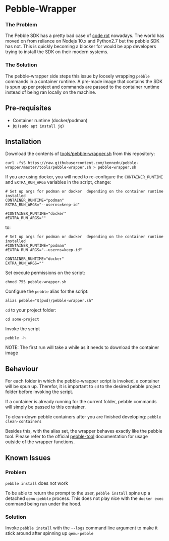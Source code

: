 # Pebble-Wrapper

### The Problem

The Pebble SDK has a pretty bad case of [code rot](https://en.wikipedia.org/wiki/Software_rot) nowadays. The world has moved on from reliance on Nodejs 10.x and Python2.7 but the pebble SDK has not. This is quickly becoming a blocker for would be app developers trying to install the SDK on their modern systems.

### The Solution

The pebble-wrapper side steps this issue by loosely wrapping `pebble` commands in a container runtime. A pre-made image that contains the SDK is spun up per project and commands are passed to the container runtime instead of being ran locally on the machine.

## Pre-requisites  

- Container runtime (docker/podman)
- jq (`sudo apt install jq`)

## Installation

Download the contents of [tools/pebble-wrapper.sh](https://raw.githubusercontent.com/kennedn/pebble-wrapper/master/tools/pebble-wrapper.sh) from this repository:
```shell
curl -fsS https://raw.githubusercontent.com/kennedn/pebble-wrapper/master/tools/pebble-wrapper.sh > pebble-wrapper.sh
```

If you are using docker, you will need to re-configure the `CONTAINER_RUNTIME` and `EXTRA_RUN_ARGS` variables in the script, change:
```shell
# Set up args for podman or docker  depending on the container runtime installed
CONTAINER_RUNTIME="podman"
EXTRA_RUN_ARGS="--userns=keep-id"

#CONTAINER_RUNTIME="docker"
#EXTRA_RUN_ARGS=""
```
to:
```shell
# Set up args for podman or docker  depending on the container runtime installed
#CONTAINER_RUNTIME="podman"
#EXTRA_RUN_ARGS="--userns=keep-id"

CONTAINER_RUNTIME="docker"
EXTRA_RUN_ARGS=""
```

Set execute permissions on the script:
```shell
chmod 755 pebble-wrapper.sh
```

Configure the `pebble` alias for the script:
```shell
alias pebble="$(pwd)/pebble-wrapper.sh"
```

`cd` to your project folder:
```shell
cd some-project
```

Invoke the script 
```shell
pebble -h
```
NOTE: The first run will take a while as it needs to download the container image

## Behaviour

For each folder in which the pebble-wrapper script is invoked, a container will be spun up. Therefor, it is important to `cd` to the desired pebble project folder before invoking the script.

If a container is already running for the current folder, pebble commands will simply be passed to this container.

To clean-down pebble containers after you are finished developing:
`pebble clean-containers`

Besides this, with the alias set, the wrapper behaves exactly like the pebble tool. Please refer to the official [pebble-tool](https://developer.rebble.io/developer.pebble.com/guides/tools-and-resources/pebble-tool/index.html) documentation for usage outside of the wrapper functions.


## Known Issues

### Problem
`pebble install` does not work

To be able to return the prompt to the user, `pebble install` spins up a detached `qemu-pebble` process. This does not play nice with the `docker exec` command being run under the hood.

### Solution
Invoke `pebble install` with the `--logs` command line argument to make it stick around after spinning up `qemu-pebble`
